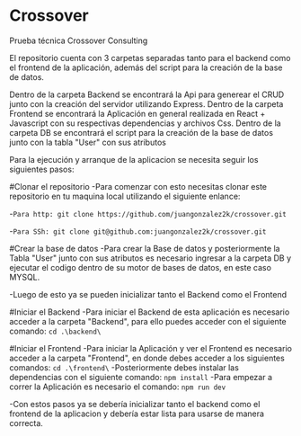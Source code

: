 # Crossover
Prueba técnica Crossover Consulting

El repositorio cuenta con 3 carpetas separadas tanto para el backend como el frontend de la aplicación, además del script para la creación de la base de datos.

Dentro de la carpeta Backend se encontrará la Api para generear el CRUD junto con la creación del servidor utilizando Express.
Dentro de la carpeta Frontend se encontrará la Aplicación en general realizada en React + Javascript con su respectivas dependencias y archivos Css.
Dentro de la carpeta DB se encontrará el script para la creación de la base de datos junto con la tabla "User" con sus atributos

Para la ejecución y arranque de la aplicacion se necesita seguir los siguientes pasos:

#Clonar el repositorio 
-Para comenzar con esto necesitas clonar este repositorio en tu maquina local utilizando el siguiente enlance:

-``Para http: git clone https://github.com/juangonzalez2k/crossover.git``

-``Para SSh: git clone git@github.com:juangonzalez2k/crossover.git``

#Crear la base de datos
-Para crear la Base de datos y posteriormente la Tabla "User" junto con sus atributos es necesario ingresar a la carpeta DB y ejecutar el codigo dentro de su motor de bases de datos, en este caso MYSQL.

-Luego de esto ya se pueden inicializar tanto el Backend como el Frontend

#Iniciar el Backend
-Para iniciar el Backend de esta aplicación es necesario acceder a la carpeta "Backend", para ello puedes acceder con el siguiente comando:
``cd .\backend\``

#Iniciar el Frontend
-Para iniciar la Aplicación y ver el Frontend es necesario acceder a la carpeta "Frontend", en donde debes acceder a los siguientes comandos:
``cd .\frontend\``
-Posteriormente debes instalar las dependencias con el siguiente comando:
``npm install``
-Para empezar a correr la Aplicación es necesario el comando:
``npm run dev``

-Con estos pasos ya se debería inicializar tanto el backend como el frontend de la aplicacion y debería estar lista para usarse de manera correcta.
